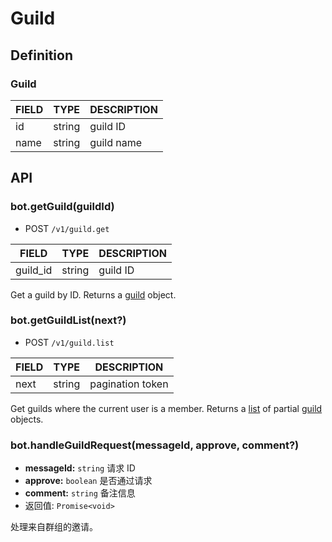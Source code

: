 # Guild

## Definition

### Guild

| FIELD | TYPE | DESCRIPTION |
| ----- | ---- | ----------- |
| id | string | guild ID |
| name | string | guild name |

## API

### bot.getGuild(guildId)

- <badge>POST</badge> `/v1/guild.get`

| FIELD | TYPE | DESCRIPTION |
| ----- | ---- | ----------- |
| guild_id | string | guild ID |

Get a guild by ID. Returns a [guild](#guild-1) object.

### bot.getGuildList(next?)

- <badge>POST</badge> `/v1/guild.list`

| FIELD | TYPE | DESCRIPTION |
| ----- | ---- | ----------- |
| next | string | pagination token |

Get guilds where the current user is a member. Returns a [list](../protocol/api.md#分页) of partial [guild](#guild-1) objects.

### bot.handleGuildRequest(messageId, approve, comment?)

- **messageId:** `string` 请求 ID
- **approve:** `boolean` 是否通过请求
- **comment:** `string` 备注信息
- 返回值: `Promise<void>`

处理来自群组的邀请。
